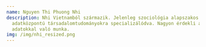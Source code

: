 ```yaml
---
name: Nguyen Thi Phuong Nhi
description: Nhi Vietnamból származik. Jelenleg szociológia alapszakos hallgató,
  adatközpontú társadalomtudományokra specializálódva. Nagyon érdekli az
  adatokkal való munka.
img: /img/nhi_resized.png
---
```

